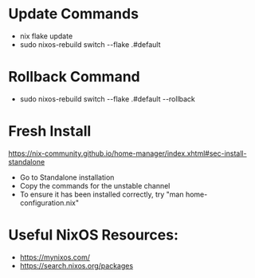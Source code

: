 # Update Commands
- nix flake update
- sudo nixos-rebuild switch --flake .#default

# Rollback Command
- sudo nixos-rebuild switch --flake .#default --rollback


# Fresh Install
https://nix-community.github.io/home-manager/index.xhtml#sec-install-standalone
- Go to Standalone installation
- Copy the commands for the unstable channel
- To ensure it has been installed correctly, try "man home-configuration.nix"

# Useful NixOS Resources:
- https://mynixos.com/
- https://search.nixos.org/packages

